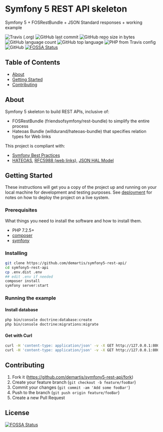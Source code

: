# Symfony 5 REST API skeleton

Symfony 5 + FOSRestBundle + JSON Standard responses + working example

![Travis (.org)](https://img.shields.io/travis/demartis/symfony5-rest-api)
![GitHub last commit](https://img.shields.io/github/last-commit/demartis/symfony5-rest-api.svg)
![GitHub repo size in bytes](https://img.shields.io/github/repo-size/demartis/symfony5-rest-api.svg)
![GitHub language count](https://img.shields.io/github/languages/count/demartis/symfony5-rest-api.svg)
![GitHub top language](https://img.shields.io/github/languages/top/demartis/symfony5-rest-api)
![PHP from Travis config](https://img.shields.io/travis/php-v/demartis/symfony5-rest-api/master)
![GitHub](https://img.shields.io/github/license/demartis/symfony5-rest-api)
[![FOSSA Status](https://app.fossa.io/api/projects/git%2Bgithub.com%2Fdemartis%2Fsymfony5-rest-api.svg?type=shield)](https://app.fossa.io/projects/git%2Bgithub.com%2Fdemartis%2Fsymfony5-rest-api?ref=badge_shield)


## Table of Contents
+ [About](#about)
+ [Getting Started](#getting_started)
+ [Contributing](#contributing)



## About <a name = "about"></a>
Symfony 5 skeleton to build REST APIs, inclusive of:

- FOSRestBundle (friendsofsymfony/rest-bundle) to simplify the entire process
- Hateoas Bundle (willdurand/hateoas-bundle) that specifies relation types for Web links


This project is compliant with:
- [Symfony Best Practices](https://symfony.com/doc/current/best_practices.html)
- [HATEOAS](https://restfulapi.net/hateoas/), [RFC5988 (web links)](https://tools.ietf.org/html/rfc5988), [JSON HAL Model](http://stateless.co/hal_specification.html)


## Getting Started <a name = "getting_started"></a>

These instructions will get you a copy of the project up and running on your local machine 
for development and testing purposes. See [deployment](#deployment) for notes on how to deploy
the project on a live system.

### Prerequisites

What things you need to install the software and how to install them.
- PHP 7.2.5+
- [composer](https://getcomposer.org/download/)
- [symfony](https://symfony.com/doc/current/setup.html)

### Installing

```bash
git clone https://github.com/demartis/symfony5-rest-api/
cd symfony5-rest-api
cp .env.dist .env
## edit .env if needed
composer install
symfony server:start
```

### Running the example

#### Install database
```bash
php bin/console doctrine:database:create
php bin/console doctrine:migrations:migrate
```

#### Get with Curl

```bash
curl -H 'content-type: application/json' -v -X GET http://127.0.0.1:8000/books
curl -H 'content-type: application/json' -v -X GET http://127.0.0.1:8000/books/2 
```


## Contributing <a name = "contributing"></a>

1. Fork it (<https://github.com/demartis/symfony5-rest-api/fork>)
2. Create your feature branch (`git checkout -b feature/fooBar`)
3. Commit your changes (`git commit -am 'Add some fooBar'`)
4. Push to the branch (`git push origin feature/fooBar`)
5. Create a new Pull Request



## License
[![FOSSA Status](https://app.fossa.io/api/projects/git%2Bgithub.com%2Fdemartis%2Fsymfony5-rest-api.svg?type=large)](https://app.fossa.io/projects/git%2Bgithub.com%2Fdemartis%2Fsymfony5-rest-api?ref=badge_large)